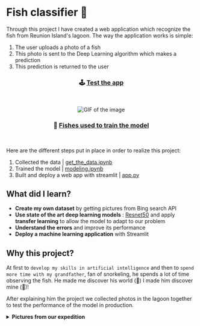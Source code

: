 # Fish classifier 🐠

Through this project I have created a web application which recognize the fish from Reunion Island's lagoon. The way the application works is simple:

1. The user uploads a photo of a fish
2. This photo is sent to the Deep Learning algorithm which makes a prediction
3. This prediction is returned to the user
   <br>

<h3 align="center">
  <span>🕹 </span>
  <a href="https://share.streamlit.io/axelearning/fish_and_chips/app.py">Test the app</a>
</h3>
<br>

<p align="center">
  <img src='img/app.gif' alt="GIF of the image" width=750>
</p>
<h3 align="center">
  <span>🎣 </span>
  <a href="https://grizzly-cress-b32.notion.site/Fishes-b1e1c38339bc49249cf70fbcb2836944">Fishes used to train the model</a>
</h3>
<br>

Here are the different steps put in place in order to realize this project:

1. Collected the data | [get_the_data.ipynb](https://colab.research.google.com/drive/1ybB06Y8hXg-3iuXqVMnTCBRF4LGhDJCQ?usp=sharing)
2. Trained the model | [modeling.ipynb](https://colab.research.google.com/drive/1UptvOjCSB7BK8Af8NTRGJJm8UPMfy51U?usp=sharing)
3. Built and deploy a web app with streamlit | [app.py](https://github.com/axelearning/fish_and_chips/blob/master/app.py)

## What did I learn?

- **Create my own dataset** by getting pictures from Bing search API
- **Use state of the art deep learning models** : [Resnet50](https://en.wikipedia.org/wiki/Residual_neural_network) and apply **transfer learning** to allow the model to adapt to our problem
- **Understand the errors** and improve its performance
- **Deploy a machine learning application** with Streamlit

## Why this project?

At first to `develop my skills in artificial intelligence` and then to `spend more time with my grandfather`, fan of snorkeling, he spends a lot of time observing the fish. He made me discover his world (🐠) I made him discover mine (🤖)!

After explaining him the project we collected photos in the lagoon together to test the performance of the model in production.

<details><summary><b>Pictures from our expedition</b></summary>
  
  <p align="center">
    <img src='img/pic2.JPG' alt="GIF of the image" width=750>
    <img src='img/pic3.JPG' alt="GIF of the image" width=750>
    <img src='img/pic1.JPG' alt="GIF of the image" width=750>
    <img src='img/pic4.JPG' alt="GIF of the image" width=750>
    <img src='img/pic5.JPG' alt="GIF of the image" width=750>
    <img src='img/pic6.JPG' alt="GIF of the image" width=750>
  </p>

 </details>
